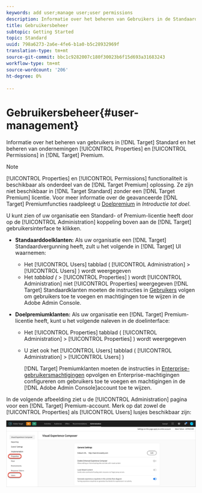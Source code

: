 ```yaml
---
keywords: add user;manage user;user permissions
description: Informatie over het beheren van Gebruikers in de Standaard van het Doel en het beheren van ondernemingsEigenschappen en Toestemmingen in de Premie van het Doel.
title: Gebruikersbeheer
subtopic: Getting Started
topic: Standard
uuid: 798a6273-2a6e-4fe6-b1a0-b5c28932969f
translation-type: tm+mt
source-git-commit: bbc1c9282007c180f30023b6f15d693a31683243
workflow-type: tm+mt
source-wordcount: '206'
ht-degree: 0%

---
```



# Gebruikersbeheer{#user-management}

Informatie over het beheren van gebruikers in [!DNL Target] Standard en het beheren van ondernemingen [!UICONTROL Properties] en [!UICONTROL Permissions] in [!DNL Target] Premium.

>[!NOTE]
>
>[!UICONTROL Properties] en [!UICONTROL Permissions] functionaliteit is beschikbaar als onderdeel van de [!DNL Target Premium] oplossing. Ze zijn niet beschikbaar in [!DNL Target Standard] zonder een [!DNL Target Premium] licentie. Voor meer informatie over de geavanceerde [!DNL Target] Premiumfuncties raadpleegt u [Doelpremium](/help/c-intro/intro.md#premium) in *Introductie tot doel*.

U kunt zien of uw organisatie een Standard- of Premium-licentie heeft door op de [!UICONTROL Administration] koppeling boven aan de [!DNL Target] gebruikersinterface te klikken.

* **Standaarddoelklanten:** Als uw organisatie een [!DNL Target] Standaardvergunning heeft, zult u het volgende in [!DNL Target] UI waarnemen:

   * Het [!UICONTROL Users] tabblad ( [!UICONTROL Administration] > [!UICONTROL Users] ) wordt weergegeven
   * Het *tabblad (* > [!UICONTROL Properties] ) wordt [!UICONTROL Administration] niet [!UICONTROL Properties] weergegeven
   [!DNL Target] Standaardklanten moeten de instructies in [Gebruikers](/help/administrating-target/c-user-management/c-user-management/user-management.md) volgen om gebruikers toe te voegen en machtigingen toe te wijzen in de Adobe Admin Console.

* **Doelpremiumklanten:** Als uw organisatie een [!DNL Target] Premium-licentie heeft, kunt u het volgende naleven in de doelinterface:

   * Het [!UICONTROL Properties] tabblad ( [!UICONTROL Administration] > [!UICONTROL Properties] ) wordt weergegeven
   * U ziet ook het [!UICONTROL Users] tabblad ( [!UICONTROL Administration] > [!UICONTROL Users] )

      [!DNL Target] Premiumklanten moeten de instructies in [Enterprise-gebruikersmachtigingen](../../administrating-target/c-user-management/property-channel/property-channel.md#concept_E396B16FA2024ADBA27BC056138F9838) opvolgen en Enterprise-machtigingen [](../../administrating-target/c-user-management/property-channel/properties-overview.md#concept_22F2855DBF0D4754B9460F5D68749C71) configureren om gebruikers toe te voegen en machtigingen in de [!DNL Adobe Admin Console]account toe te wijzen.

In de volgende afbeelding ziet u de [!UICONTROL Administration] pagina voor een [!DNL Target] Premium-account. Merk op dat zowel de [!UICONTROL Properties] als [!UICONTROL Users] lusjes beschikbaar zijn:

![Het tabblad Beheer](/help/administrating-target/assets/premium.png)

